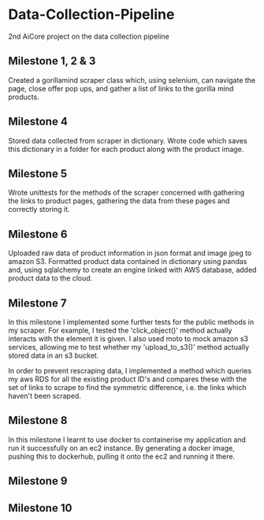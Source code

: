 # Data-Collection-Pipeline
2nd AiCore project on the data collection pipeline
## Milestone 1, 2 & 3
Created a gorillamind scraper class which, using selenium, can navigate the page, close offer pop ups, and gather a list of links to the gorilla mind products.

## Milestone 4
Stored data collected from scraper in dictionary. Wrote code which saves this dictionary in a folder for each product along with the product image.

## Milestone 5
Wrote unittests for the methods of the scraper concerned with gathering the links to product pages, gathering the data from these pages and correctly storing it.

## Milestone 6
Uploaded raw data of product information in json format and image jpeg to amazon S3. Formatted product data contained in dictionary using pandas and, using sqlalchemy to create an engine linked with AWS database, added product data to the cloud.

## Milestone 7
In this milestone I implemented some further tests for the public methods in my scraper. For example, I tested the 'click_object()' method actually interacts with the element it is given. I also used moto to mock amazon s3 services, allowing me to test whether my 'upload_to_s3()' method actually stored data in an s3 bucket. 

In order to prevent rescraping data, I implemented a method which queries my aws RDS for all the existing product ID's and compares these with the set of links to scrape to find the symmetric difference, i.e. the links which haven't been scraped.

## Milestone 8
In this milestone I learnt to use docker to containerise my application and run it successfully on an ec2 instance. By generating a docker image, pushing this to dockerhub, pulling it onto the ec2 and running it there.

## Milestone 9

## Milestone 10
